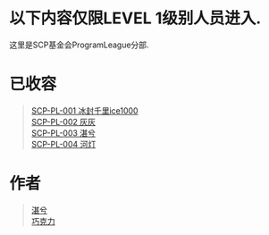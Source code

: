 # 以下内容仅限LEVEL 1级别人员进入.
这里是SCP基金会ProgramLeague分部.

# 已收容
>[SCP-PL-001 冰封千里ice1000](ice1000.md) <br />
[SCP-PL-002 灰灰](huihui.md)<br />
[SCP-PL-003 湛兮](oxwei.md)<br />
[SCP-PL-004 河灯](RiverLight.md)<br />

# 作者
>[湛兮](https://github.com/cleanest0)<br />
[巧克力](https://github.com/ShinoChocolate)<br />
